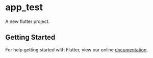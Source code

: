 # app_test

A new flutter project.

## Getting Started

For help getting started with Flutter, view our online
[documentation](http://flutter.io/).
